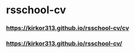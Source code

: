 # rsschool-cv
### https://kirkor313.github.io/rsschool-cv/cv
### https://kirkor313.github.io/rsschool-cv/
